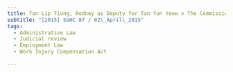 ```yaml
---
title: Tan Lip Tiong, Rodney as Deputy for Tan Yun Yeow v The Commissioner of Labour and 
subtitle: "[2015] SGHC 87 / 02\_April\_2015"
tags:
  - Administrative Law
  - Judicial review
  - Employment Law
  - Work Injury Compensation Act

---
```


